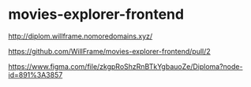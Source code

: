 # movies-explorer-frontend

http://diplom.willframe.nomoredomains.xyz/

https://github.com/WillFrame/movies-explorer-frontend/pull/2

https://www.figma.com/file/zkgpRoShzRnBTkYgbauoZe/Diploma?node-id=891%3A3857
